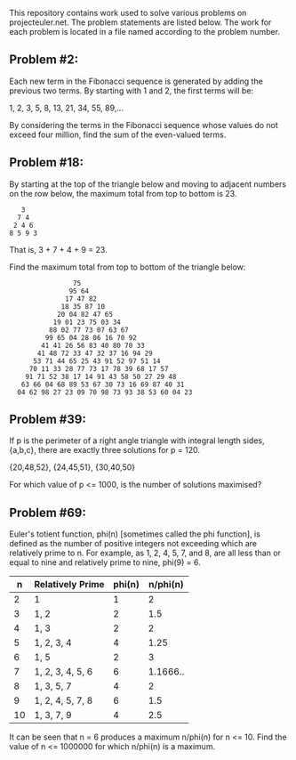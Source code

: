 This repository contains work used to solve various problems on projecteuler.net. The problem statements are 
listed below. The work for each problem is located in a file named according to the problem number.


## Problem #2:

Each new term in the Fibonacci sequence is generated by adding the previous two terms. By starting with 1 and 2, 
the first terms will be:

1, 2, 3, 5, 8, 13, 21, 34, 55, 89,...

By considering the terms in the Fibonacci sequence whose values do not exceed four million, find the sum of the even-valued terms.


## Problem #18:

By starting at the top of the triangle below and moving to adjacent numbers on the row below, the maximum total from top to bottom is 
23.

       3
      7 4
     2 4 6
    8 5 9 3

That is, 3 + 7 + 4 + 9 = 23.

Find the maximum total from top to bottom of the triangle below:

                    75
                   95 64
                  17 47 82
                 18 35 87 10
                20 04 82 47 65
               19 01 23 75 03 34
              88 02 77 73 07 63 67
             99 65 04 28 06 16 70 92
            41 41 26 56 83 40 80 70 33
           41 48 72 33 47 32 37 16 94 29
          53 71 44 65 25 43 91 52 97 51 14
         70 11 33 28 77 73 17 78 39 68 17 57
        91 71 52 38 17 14 91 43 58 50 27 29 48
       63 66 04 68 89 53 67 30 73 16 69 87 40 31
      04 62 98 27 23 09 70 98 73 93 38 53 60 04 23


## Problem #39:

If p is the perimeter of a right angle triangle with integral length sides, 
{a,b,c}, there are exactly three solutions for p = 120.

{20,48,52}, {24,45,51}, {30,40,50}

For which value of p <= 1000, is the number of solutions maximised?


## Problem #69:

Euler's totient function, phi(n) [sometimes called the phi function], is defined as the number of 
positive integers not exceeding which are relatively prime to n. For example, as 1, 2, 4, 5, 7, and 
8, are all less than or equal to nine and relatively prime to nine, phi(9) = 6.

| n   | Relatively Prime | phi(n) | n/phi(n) |
|-----|------------------|--------|----------|
| 2   | 1                | 1      | 2        |
| 3   | 1, 2             | 2      | 1.5      |
| 4   | 1, 3             | 2      | 2        |
| 5   | 1, 2, 3, 4       | 4      | 1.25     |
| 6   | 1, 5             | 2      | 3        |
| 7   | 1, 2, 3, 4, 5, 6 | 6      | 1.1666.. |
| 8   | 1, 3, 5, 7       | 4      | 2        |
| 9   | 1, 2, 4, 5, 7, 8 | 6      | 1.5      |
| 10  | 1, 3, 7, 9       | 4      | 2.5      |


It can be seen that n = 6 produces a maximum n/phi(n) for n <= 10.
Find the value of n <= 1000000 for which n/phi(n) is a maximum.

